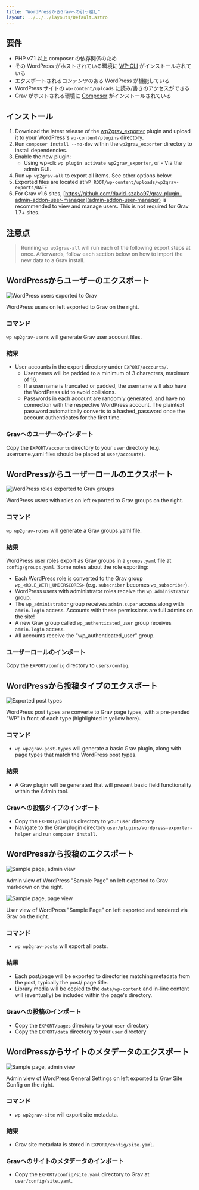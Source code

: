 ```yaml
---
title: "WordPressからGravへの引っ越し"
layout: ../../../layouts/Default.astro
---
```


<h2 id="requirements">要件</h2>

* PHP v7.1 以上 composer の依存関係のため
* その WordPress がホストされている環境に [WP-CLI](https://wp-cli.org/) がインストールされている
* エクスポートされるコンテンツのある WordPress が機能している
* WordPress サイトの `wp-content/uploads` に読み/書きのアクセスができる
* Grav がホストされる環境に [Composer](https://getcomposer.org/) がインストールされている

<h2 id="installation">インストール</h2>

1. Download the latest release of the [wp2grav_exporter](https://github.com/jgonyea/wp2grav_exporter/releases) plugin and upload it to your WordPress's `wp-content/plugins` directory.
2. Run `composer install --no-dev` within the `wp2grav_exporter` directory to install dependencies.
3. Enable the new plugin:
   - Using wp-cli: `wp plugin activate wp2grav_exporter`, or - Via the admin GUI.
4. Run `wp wp2grav-all` to export all items.  See other options below.
5. Exported files are located at `WP_ROOT/wp-content/uploads/wp2grav-exports/DATE`
6. For Grav v1.6 sites, [https://github.com/david-szabo97/grav-plugin-admin-addon-user-manager](admin-addon-user-manager) is recommended to view and manage users.  This is not required for Grav 1.7+ sites.

<h2 id="notes">注意点</h2>

> Running `wp wp2grav-all` will run each of the following export steps at once.  Afterwards, follow each section below on how to import the new data to a Grav install.

<h2 id="exporting-users-from-wordpress">WordPressからユーザーのエクスポート</h2>

![WordPress users exported to Grav](users.webp)

WordPress users on left exported to Grav on the right.

<h3 id="command">コマンド</h3>

`wp wp2grav-users` will generate Grav user account files.

<h3 id="results">結果</h3>

* User accounts in the export directory under `EXPORT/accounts/`.
  * Usernames will be padded to a minimum of 3 characters, maximum of 16.
  * If a username is truncated or padded, the username will also have the WordPress uid to avoid collisions.
  * Passwords in each account are randomly generated, and have no connection with the respective WordPress account.  The plaintext password automatically converts to a hashed_password once the account authenticates for the first time.

<h3 id="importing-users-to-grav">Gravへのユーザーのインポート</h3>

Copy the `EXPORT/accounts` directory to your `user` directory (e.g. username.yaml files should be placed at `user/accounts`).

<h2 id="exporting-user-roles-from-wordpress">WordPressからユーザーロールのエクスポート</h2>

![WordPress roles exported to Grav groups](roles.webp)

WordPress users with roles on left exported to Grav groups on the right.

<h3 id="command-1">コマンド</h3>

`wp wp2grav-roles` will generate a Grav groups.yaml file.

<h3 id="results-1">結果</h3>

WordPress user roles export as Grav groups in a `groups.yaml` file at `config/groups.yaml`. Some notes about the role exporting:

* Each WordPress role is converted to the Grav group `wp_<ROLE_WITH_UNDERSCORES>` (e.g. `subscriber` becomes `wp_subscriber`).
* WordPress users with administrator roles receive the `wp_administrator` group.
* The `wp_administrator` group receives `admin.super` access along with `admin.login` access.  Accounts with these permissions are full admins on the site!
* A new Grav group called `wp_authenticated_user` group receives `admin.login` access.
* All accounts receive the "wp_authenticated_user" group.

<h3 id="importing-user-roles">ユーザーロールのインポート</h3>

Copy the `EXPORT/config` directory to `users/config`.

<h2 id="exporting-post-types-from-wordpress">WordPressから投稿タイプのエクスポート</h2>

![Exported post types](post-types.png)

WordPress post types are converte to Grav page types, with a pre-pended "WP" in front of each type (highlighted in yellow here).

<h3 id="command-2">コマンド</h3>

* `wp wp2grav-post-types` will generate a basic Grav plugin, along with page types that match the WordPress post types.

<h3 id="results-2">結果</h3>

* A Grav plugin will be generated that will present basic field functionality within the Admin tool.

<h3 id="importing-post-types-to-grav">Gravへの投稿タイプのインポート</h3>

* Copy the `EXPORT/plugins` directory to your `user` directory
* Navigate to the Grav plugin directory `user/plugins/wordpress-exporter-helper` and run `composer install`.

<h2 id="exporting-posts-from-wordpress">WordPressから投稿のエクスポート</h2>

![Sample page, admin view](sample-page-admin.webp)

Admin view of WordPress "Sample Page" on left exported to Grav markdown on the right.


![Sample page, page view](sample-page-render.webp)

User view of WordPress "Sample Page" on left exported and rendered via Grav on the right.


<h3 id="command-3">コマンド</h3>

* `wp wp2grav-posts` will export all posts.

<h3 id="results-3">結果</h3>

* Each post/page will be exported to directories matching metadata from the post, typically the post/ page title.
* Library media will be copied to the `data/wp-content` and in-line content will (eventually) be included within the page's directory.

<h3 id="importing-posts-to-grav">Gravへの投稿のインポート</h3>

* Copy the `EXPORT/pages` directory to your `user` directory
* Copy the `EXPORT/data` directory to your `user` directory

<h2 id="exporting-site-metadata-from-wordpress">WordPressからサイトのメタデータのエクスポート</h2>

![Sample page, admin view](site-metadata.webp)

Admin view of WordPress General Settings on left exported to Grav Site Config on the right.

<h3 id="command-4">コマンド</h3>

* `wp wp2grav-site` will export site metadata.

<h3 id="results-4">結果</h3>

* Grav site metadata is stored in `EXPORT/config/site.yaml`.

<h3 id="importing-site-metadata-to-grav">Gravへのサイトのメタデータのインポート</h3>

* Copy the `EXPORT/config/site.yaml` directory to Grav at `user/config/site.yaml`.

